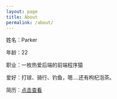 ```yaml
---
layout: page
title: About
permalink: /about/
---
```


<p>姓名：Parker</p>
<p>年龄：22</p>
<p>职业：一枚热爱后端的前端程序猿</p>
<p>爱好：打球、骑行、钓鱼，嗯....还有枸杞泡茶。</p>
<p>简历：<a href="https://www.wondercv.com/cvs/YUzaLDI/share">点击查看</a></p>


[my-resume]: localhost:4000